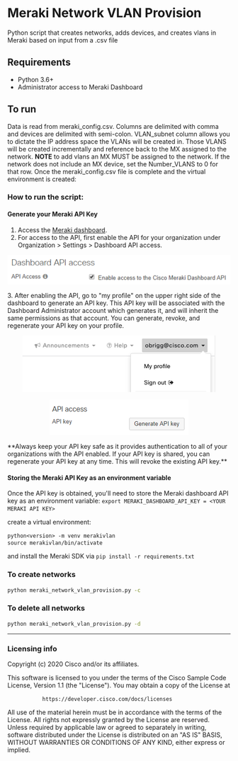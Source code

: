 # Meraki Network VLAN Provision
Python script that creates networks, adds devices, and creates vlans in Meraki based on input from a .csv file

## Requirements

* Python 3.6+
* Administrator access to Meraki Dashboard

## To run

Data is read from meraki_config.csv.  Columns are delimited with comma and devices are delimited with semi-colon.  VLAN_subnet column allows you to dictate the IP address space the VLANs will be created in.  Those VLANS will be created incrementally and reference back to the MX assigned to the network. **NOTE** to add vlans an MX MUST be assigned to the network.  If the network does not include an MX device, set the Number_VLANS to 0 for that row.  Once the meraki_config.csv file is complete and the virtual environment is created:

### How to run the script:

#### Generate your Meraki API Key

1. Access the [Meraki dashboard](dashboard.meraki.com).
2. For access to the API, first enable the API for your organization under Organization > Settings > Dashboard API access.
<p align="center"><img src="/img/org_settings.png"></p>
3. After enabling the API, go to "my profile" on the upper right side of the dashboard to generate an API key. This API key will be associated with the Dashboard Administrator account which generates it, and will inherit the same permissions as that account.  You can generate, revoke, and regenerate your API key on your profile.
<p align="center"><img src="/img/my_profile.png"></p>
<p align="center"><img src="/img/api_access.png"></p>
**Always keep your API key safe as it provides authentication to all of your organizations with the API enabled. If your API key is shared, you can regenerate your API key at any time. This will revoke the existing API key.**

#### Storing the Meraki API Key as an environment variable
Once the API key is obtained, you'll need to store the Meraki dashboard API key as an environment variable:
`export MERAKI_DASHBOARD_API_KEY = <YOUR MERAKI API KEY>`

create a virtual environment:
```
python<version> -m venv merakivlan
source merakivlan/bin/activate
```

and install the Meraki SDK via `pip install -r requirements.txt`

### To create networks
```bash
python meraki_network_vlan_provision.py -c
```

### To delete all networks
```bash
python meraki_network_vlan_provision.py -d
```

----
### Licensing info
Copyright (c) 2020 Cisco and/or its affiliates.

This software is licensed to you under the terms of the Cisco Sample
Code License, Version 1.1 (the "License"). You may obtain a copy of the
License at

               https://developer.cisco.com/docs/licenses

All use of the material herein must be in accordance with the terms of
the License. All rights not expressly granted by the License are
reserved. Unless required by applicable law or agreed to separately in
writing, software distributed under the License is distributed on an "AS
IS" BASIS, WITHOUT WARRANTIES OR CONDITIONS OF ANY KIND, either express
or implied.
